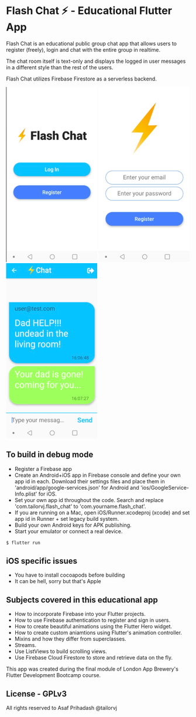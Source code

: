 # Flash Chat ⚡️ - Educational Flutter App

Flash Chat is an educational public group chat app that allows users to register (freely), login and chat with the entire group in realtime. 

The chat room itself is text-only and displays the logged in user messages in a different style than the rest of the users.

Flash Chat utilizes Firebase Firestore as a serverless backend. 

![Screenshot01](docs/images/screenshot01.png)
![Screenshot02](docs/images/screenshot02.png)
![Screenshot03](docs/images/screenshot03.png)

## To build in debug mode

* Register a Firebase app
* Create an Android+iOS app in Firebase console and define your own app id in each. Download their settings files and place them in 'android/app/google-services.json' for Android and 'ios/GoogleService-Info.plist' for iOS. 
* Set your own app id throughout the code. Search and replace 'com.tailorvj.flash_chat' to 'com.yourname.flash_chat'. 
* If you are running on a Mac, open iOS/Runner.xcodeproj (xcode) and set app id in Runner + set legacy build system. 
* Build your own Android keys for APK publishing. 
* Start your emulator or connect a real device. 

```bash
$ flutter run
```

## iOS specific issues

* You have to install cocoapods before building
* It can be hell, sorry but that's Apple

## Subjects covered in this educational app

- How to incorporate Firebase into your Flutter projects.
- How to use Firebase authentication to register and sign in users.
- How to create beautiful animations using the Flutter Hero widget.
- How to create custom aniamtions using Flutter's animation controller. 
- Mixins and how they differ from superclasses.
- Streams.
- Use ListViews to build scrolling views.
- Use Firebase Cloud Firestore to store and retrieve data on the fly.

This app was created during the final module of London App Brewery's Flutter Development Bootcamp course. 

## License - GPLv3

All rights reserved to Asaf Prihadash @tailorvj